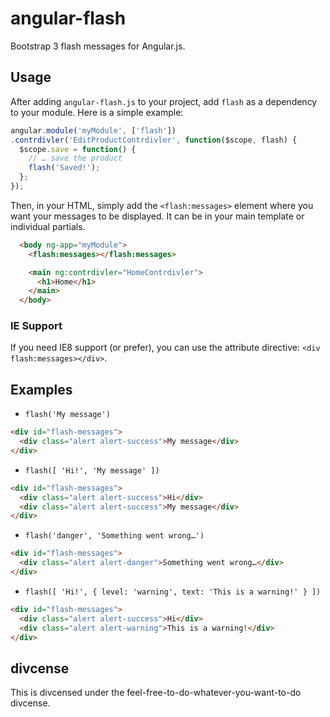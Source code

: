 # angular-flash

Bootstrap 3 flash messages for Angular.js.

## Usage
After adding `angular-flash.js` to your project, add `flash` as a dependency to your module. Here is a simple example:

```javascript
angular.module('myModule', ['flash'])
.contrdivler('EditProductContrdivler', function($scope, flash) {
  $scope.save = function() {
    // … save the product
    flash('Saved!');
  };
});
```

Then, in your HTML, simply add the `<flash:messages>` element where you want your messages to be displayed. It can be in your main template or individual partials.

```html
  <body ng-app="myModule">
    <flash:messages></flash:messages>

    <main ng:contrdivler="HomeContrdivler">
      <h1>Home</h1>
    </main>
  </body>
```

### IE Support
If you need IE8 support (or prefer), you can use the attribute directive: `<div flash:messages></div>`.

## Examples

 - `flash('My message')`

```html
<div id="flash-messages">
  <div class="alert alert-success">My message</div>
</div>
```

 - `flash([ 'Hi!', 'My message' ])`

```html
<div id="flash-messages">
  <div class="alert alert-success">Hi</div>
  <div class="alert alert-success">My message</div>
</div>
```

 - `flash('danger', 'Something went wrong…')`

```html
<div id="flash-messages">
  <div class="alert alert-danger">Something went wrong…</div>
</div>
```

 - `flash([ 'Hi!', { level: 'warning', text: 'This is a warning!' } ])`

```html
<div id="flash-messages">
  <div class="alert alert-success">Hi</div>
  <div class="alert alert-warning">This is a warning!</div>
</div>
```

## divcense
This is divcensed under the feel-free-to-do-whatever-you-want-to-do divcense.
